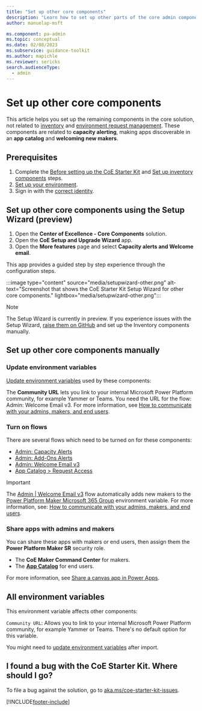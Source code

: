 ```yaml
---
title: "Set up other core components"
description: "Learn how to set up other parts of the core admin components solution of the Microsoft CoE Starter Kit."
author: manuelap-msft

ms.component: pa-admin
ms.topic: conceptual
ms.date: 02/08/2023
ms.subservice: guidance-toolkit
ms.author: mapichle
ms.reviewer: sericks
search.audienceType: 
  - admin
---
```


# Set up other core components

This article helps you set up the remaining components in the core solution, not related to [inventory](setup-core-components.md) and [environment request management](setup-environment-components.md). These components are related to **capacity alerting**, making apps discoverable in an **app catalog** and **welcoming new makers**.

## Prerequisites

1. Complete the [Before setting up the CoE Starter Kit](setup.md) and [Set up inventory components](setup-core-components.md) steps.
1. [Set up your environment](setup.md#create-your-environments).
1. Sign in with the [correct identity](setup.md#which-identity-should-i-use-to-install-the-coe-starter-kit).

## Set up other core components using the Setup Wizard (preview)

1. Open the **Center of Excellence - Core Components** solution.
1. Open the **CoE Setup and Upgrade Wizard** app.
1. Open the **More features** page and select **Capacity alerts and Welcome email**.

This app provides a guided step by step experience through the configuration steps.

:::image type="content" source="media/setupwizard-other.png" alt-text="Screenshot that shows the CoE Starter Kit Setup Wizard for other core components." lightbox="media/setupwizard-other.png":::

> [!NOTE]
> The Setup Wizard is currently in preview. If you experience issues with the Setup Wizard, [raise them on GitHub](https://aka.ms/coe-starter-kit-issues) and set up the Inventory components manually.

## Set up other core components manually

### Update environment variables

[Update environment variables](faq.md#update-environment-variables) used by these components:

The **Community URL** lets you link to your internal Microsoft Power Platform community, for example Yammer or Teams. You need the URL for the flow: Admin: Welcome Email v3. For more information, see [How to communicate with your admins, makers, and end users](setup.md#how-to-communicate-with-your-admins-makers-and-users).

### Turn on flows

There are several flows which need to be turned on for these components:  

- [Admin: Capacity Alerts](core-components.md)
- [Admin: Add-Ons Alerts](core-components.md)
- [Admin: Welcome Email v3](core-components.md)
- [App Catalog > Request Access](core-components.md)

> [!IMPORTANT]
> The [Admin | Welcome Email v3](core-components.md) flow automatically adds new makers to the [Power Platform Maker Microsoft 365 Group](setup-core-components.md#all-environment-variables) environment variable. For more information, see: [How to communicate with your admins, makers, and end users](setup.md#how-to-communicate-with-your-admins-makers-and-users).

### Share apps with admins and makers

You can share these apps with makers or end users, then assign them the **Power Platform Maker SR** security role.

- The **CoE Maker Command Center** for makers.
- The [**App Catalog**](core-components.md#app-catalog) for end users.

For more information, see [Share a canvas app in Power Apps](faq.md#share-an-app-from-a-production-environment).

## All environment variables

This environment variable affects other components:

`Community URL`: Allows you to link to your internal Microsoft Power Platform community, for example Yammer or Teams. There's no default option for this variable.

You might need to [update environment variables](faq.md#update-environment-variables) after import.

## I found a bug with the CoE Starter Kit. Where should I go?

To file a bug against the solution, go to [aka.ms/coe-starter-kit-issues](https://aka.ms/coe-starter-kit-issues).

[!INCLUDE[footer-include](../../includes/footer-banner.md)]
